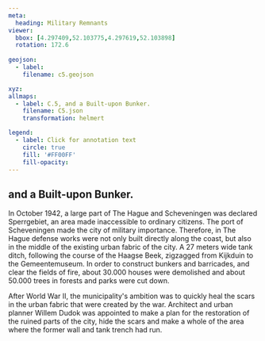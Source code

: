 ```yaml
---
meta:
  heading: Military Remnants
viewer:
  bbox: [4.297409,52.103775,4.297619,52.103898]
  rotation: 172.6
  
geojson:
  - label:
    filename: c5.geojson

xyz:
allmaps:
  - label: C.5, and a Built-upon Bunker.
    filename: C5.json
    transformation: helmert

legend: 
  - label: Click for annotation text
    circle: true
    fill: '#FF00FF'
    fill-opacity: 
---
```


## and a Built-upon Bunker.

In October 1942, a large part of The Hague and Scheveningen was declared Sperrgebiet, an area made inaccessible to ordinary citizens. The port of Scheveningen made the city of military importance. Therefore, in The Hague defense works were not only built directly along the coast, but also in the middle of the existing urban fabric of the city. A 27 meters wide tank ditch, following the course of the Haagse Beek, zigzagged from Kijkduin to the Gemeentemuseum. In order to construct bunkers and barricades, and clear the fields of fire, about 30.000 houses were demolished and about 50.000 trees in forests and parks were cut down. 

After World War II, the municipality's ambition was to quickly heal the scars in the urban fabric that were created by the war. Architect and urban planner Willem Dudok was appointed to make a plan for the restoration of the ruined parts of the city, hide the scars and make a whole of the area where the former wall and tank trench had run.